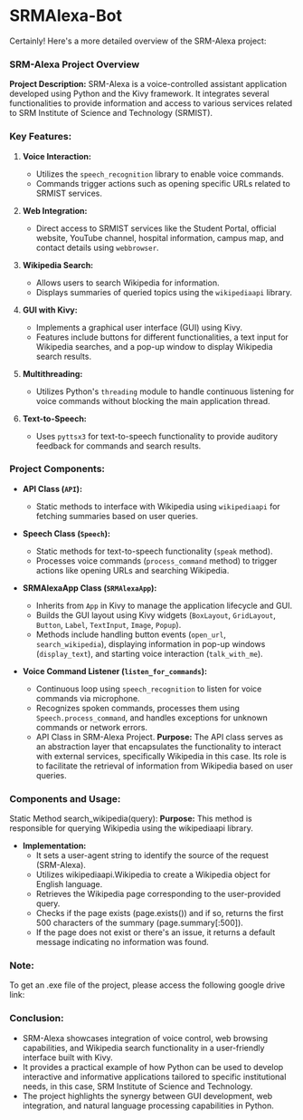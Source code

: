 # SRMAlexa-Bot
Certainly! Here's a more detailed overview of the SRM-Alexa project:

### SRM-Alexa Project Overview

**Project Description:**
SRM-Alexa is a voice-controlled assistant application developed using Python and the Kivy framework. It integrates several functionalities to provide information and access to various services related to SRM Institute of Science and Technology (SRMIST).

### Key Features:
1. **Voice Interaction:**
    - Utilizes the `speech_recognition` library to enable voice commands.
    - Commands trigger actions such as opening specific URLs related to SRMIST services.

2. **Web Integration:**
   - Direct access to SRMIST services like the Student Portal, official website, YouTube channel, hospital information, campus map, and contact details using
   `webbrowser`.
   
4. **Wikipedia Search:**
    - Allows users to search Wikipedia for information.
    - Displays summaries of queried topics using the `wikipediaapi` library.

5. **GUI with Kivy:**
    - Implements a graphical user interface (GUI) using Kivy.
    - Features include buttons for different functionalities, a text input for Wikipedia searches, and a pop-up window to display Wikipedia search results.

6. **Multithreading:**
    - Utilizes Python's `threading` module to handle continuous listening for voice commands without blocking the main application thread.

7. **Text-to-Speech:**
    - Uses `pyttsx3` for text-to-speech functionality to provide auditory feedback for commands and search results.

### Project Components:

- **API Class (`API`):**
  - Static methods to interface with Wikipedia using `wikipediaapi` for fetching summaries based on user queries.

- **Speech Class (`Speech`):**
  - Static methods for text-to-speech functionality (`speak` method).
  - Processes voice commands (`process_command` method) to trigger actions like opening URLs and searching Wikipedia.

- **SRMAlexaApp Class (`SRMAlexaApp`):**
  - Inherits from `App` in Kivy to manage the application lifecycle and GUI.
  - Builds the GUI layout using Kivy widgets (`BoxLayout`, `GridLayout`, `Button`, `Label`, `TextInput`, `Image`, `Popup`).
  - Methods include handling button events (`open_url`, `search_wikipedia`), displaying information in pop-up windows (`display_text`), and starting voice
  interaction (`talk_with_me`).

- **Voice Command Listener (`listen_for_commands`):**
  - Continuous loop using `speech_recognition` to listen for voice commands via microphone.
  - Recognizes spoken commands, processes them using `Speech.process_command`, and handles exceptions for unknown commands or network errors.
  - API Class in SRM-Alexa Project. **Purpose:** The API class serves as an abstraction layer that encapsulates the functionality to interact with external
  services, specifically Wikipedia in this case. Its role is to facilitate the retrieval of information from Wikipedia based on user queries.

### Components and Usage:

Static Method search_wikipedia(query): 
**Purpose:** This method is responsible for querying Wikipedia using the wikipediaapi library. 

- **Implementation:** 
    - It sets a user-agent string to identify the source of the request (SRM-Alexa). 
    - Utilizes wikipediaapi.Wikipedia to create a Wikipedia object for English language. 
    - Retrieves the Wikipedia page corresponding to the user-provided query. 
    - Checks if the page exists (page.exists()) and if so, returns the first 500 characters of the summary (page.summary[:500]). 
    - If the page does not exist or there's an issue, it returns a default message indicating no information was found.

### Note:

To get an .exe file of the project, please access the following google drive link:
### Conclusion:

- SRM-Alexa showcases integration of voice control, web browsing capabilities, and Wikipedia search functionality in a user-friendly interface built with Kivy. 
- It provides a practical example of how Python can be used to develop interactive and informative applications tailored to specific institutional needs, in this case, SRM Institute of Science and Technology. 
- The project highlights the synergy between GUI development, web integration, and natural language processing capabilities in Python.
